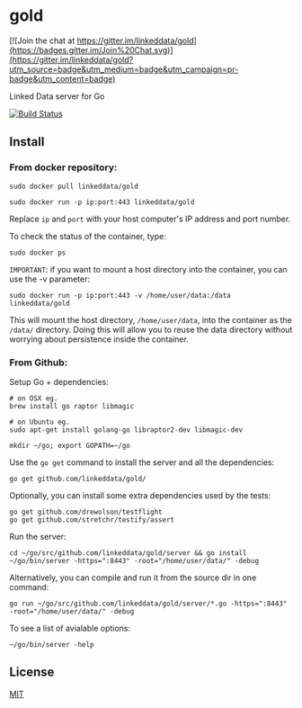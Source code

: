 # gold

[![Join the chat at https://gitter.im/linkeddata/gold](https://badges.gitter.im/Join%20Chat.svg)](https://gitter.im/linkeddata/gold?utm_source=badge&utm_medium=badge&utm_campaign=pr-badge&utm_content=badge)

Linked Data server for Go

[![Build Status](https://travis-ci.org/linkeddata/gold.png)](https://travis-ci.org/linkeddata/gold)

## Install

### From docker repository:

    sudo docker pull linkeddata/gold

    sudo docker run -p ip:port:443 linkeddata/gold

Replace `ip` and `port` with your host computer's IP address and port number.

To check the status of the container, type:

    sudo docker ps

`IMPORTANT`: if you want to mount a host directory into the container, you can use the -v parameter:

    sudo docker run -p ip:port:443 -v /home/user/data:/data linkeddata/gold

This will mount the host directory, `/home/user/data`, into the container as the `/data/` directory. Doing this will allow you to reuse the data directory without worrying about persistence inside the container.


### From Github:

Setup Go + dependencies:

    # on OSX eg.
    brew install go raptor libmagic

    # on Ubuntu eg.
    sudo apt-get install golang-go libraptor2-dev libmagic-dev 

    mkdir ~/go; export GOPATH=~/go

Use the `go get` command to install the server and all the dependencies:

    go get github.com/linkeddata/gold/
    
Optionally, you can install some extra dependencies used by the tests:

    go get github.com/drewolson/testflight
    go get github.com/stretchr/testify/assert

Run the server:

    cd ~/go/src/github.com/linkeddata/gold/server && go install
    ~/go/bin/server -https=":8443" -root="/home/user/data/" -debug
    
Alternatively, you can compile and run it from the source dir in one command:
    
    go run ~/go/src/github.com/linkeddata/gold/server/*.go -https=":8443" -root="/home/user/data/" -debug

To see a list of avialable options:

    ~/go/bin/server -help

## License

[MIT](http://joe.mit-license.org/)
